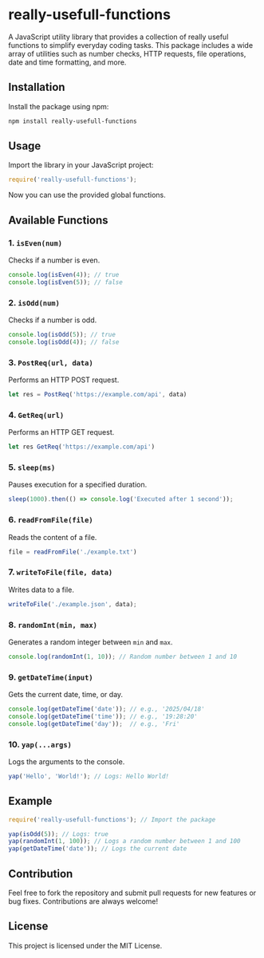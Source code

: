 # really-usefull-functions

A JavaScript utility library that provides a collection of really useful functions to simplify everyday coding tasks. This package includes a wide array of utilities such as number checks, HTTP requests, file operations, date and time formatting, and more.

## Installation

Install the package using npm:

```bash
npm install really-usefull-functions
```

## Usage

Import the library in your JavaScript project:

```javascript
require('really-usefull-functions');
```

Now you can use the provided global functions.

## Available Functions

### 1. `isEven(num)`
Checks if a number is even.

```javascript
console.log(isEven(4)); // true
console.log(isEven(5)); // false
```

### 2. `isOdd(num)`
Checks if a number is odd.

```javascript
console.log(isOdd(5)); // true
console.log(isOdd(4)); // false
```

### 3. `PostReq(url, data)`
Performs an HTTP POST request.

```javascript
let res = PostReq('https://example.com/api', data)
```

### 4. `GetReq(url)`
Performs an HTTP GET request.

```javascript
let res GetReq('https://example.com/api')
```

### 5. `sleep(ms)`
Pauses execution for a specified duration.

```javascript
sleep(1000).then(() => console.log('Executed after 1 second'));
```

### 6. `readFromFile(file)`
Reads the content of a file.

```javascript
file = readFromFile('./example.txt')
```

### 7. `writeToFile(file, data)`
Writes data to a file.

```javascript
writeToFile('./example.json', data);
```

### 8. `randomInt(min, max)`
Generates a random integer between `min` and `max`.

```javascript
console.log(randomInt(1, 10)); // Random number between 1 and 10
```

### 9. `getDateTime(input)`
Gets the current date, time, or day.

```javascript
console.log(getDateTime('date')); // e.g., '2025/04/18'
console.log(getDateTime('time')); // e.g., '19:28:20'
console.log(getDateTime('day'));  // e.g., 'Fri'
```

### 10. `yap(...args)`
Logs the arguments to the console.

```javascript
yap('Hello', 'World!'); // Logs: Hello World!
```

## Example

```javascript
require('really-usefull-functions'); // Import the package

yap(isOdd(5)); // Logs: true
yap(randomInt(1, 100)); // Logs a random number between 1 and 100
yap(getDateTime('date')); // Logs the current date
```

## Contribution

Feel free to fork the repository and submit pull requests for new features or bug fixes. Contributions are always welcome!

## License

This project is licensed under the MIT License.
